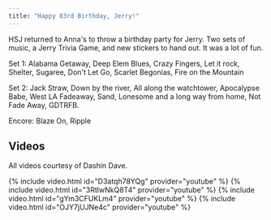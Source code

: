 ```yaml
---
title: "Happy 83rd Birthday, Jerry!"
---
```


HSJ returned to Anna's to throw a birthday party for Jerry. Two sets of music, a Jerry Trivia Game, and new stickers to hand out. It was a lot of fun. 

Set 1: Alabama Getaway, Deep Elem Blues, Crazy Fingers, Let it rock, Shelter, Sugaree, Don't Let Go, Scarlet Begonias, Fire on the Mountain

Set 2: Jack Straw, Down by the river, All along the watchtower, Apocalypse Babe, West LA Fadeaway, Sand, Lonesome and a long way from home, Not Fade Away, GDTRFB.

Encore: Blaze On, Ripple

## Videos

All videos courtesy of Dashin Dave.

{% include video.html id="D3atqh78YQg" provider="youtube" %}
{% include video.html id="3RtlwNkQ8T4" provider="youtube" %}
{% include video.html id="gYm3CFUKLm4" provider="youtube" %}
{% include video.html id="OJY7jUJNe4c" provider="youtube" %}


